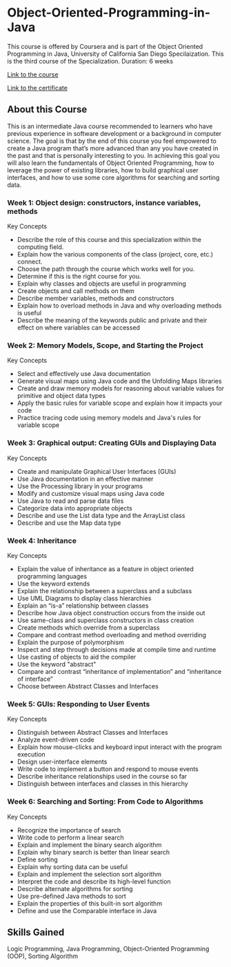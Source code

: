 # Object-Oriented-Programming-in-Java
This course is offered by Coursera and is part of the Object Oriented Programming in Java, University of California San Diego Specilaization.
This is the third course of the Specialization. Duration: 6 weeks

[Link to the course](https://www.coursera.org/learn/object-oriented-java/)

[Link to the certificate](https://drive.google.com/file/d/1UtMQDzZ2cDNT_cmpDE2qN1J02mJ16ayp/view?usp=sharing)

## About this Course
This is an intermediate Java course recommended to learners who have previous experience in software development or a background in computer science.
The goal is that by the end of this course you feel empowered to create a Java program that’s more advanced than any you have created in the past and that is
personally interesting to you. In achieving this goal you will also learn the fundamentals of Object Oriented Programming, how to leverage the power of existing libraries,
how to build graphical user interfaces, and how to use some core algorithms for searching and sorting data.

### Week 1: Object design: constructors, instance variables, methods
Key Concepts
* Describe the role of this course and this specialization within the computing field.
* Explain how the various components of the class (project, core, etc.) connect.
* Choose the path through the course which works well for you.
* Determine if this is the right course for you.
* Explain why classes and objects are useful in programming
* Create objects and call methods on them
* Describe member variables, methods and constructors
* Explain how to overload methods in Java and why overloading methods is useful
* Describe the meaning of the keywords public and private and their effect on where variables can be accessed

### Week 2: Memory Models, Scope, and Starting the Project
Key Concepts
* Select and effectively use Java documentation
* Generate visual maps using Java code and the Unfolding Maps libraries
* Create and draw memory models for reasoning about variable values for primitive and object data types
* Apply the basic rules for variable scope and explain how it impacts your code
* Practice tracing code using memory models and Java's rules for variable scope

### Week 3: Graphical output: Creating GUIs and Displaying Data
Key Concepts
* Create and manipulate Graphical User Interfaces (GUIs)
* Use Java documentation in an effective manner
* Use the Processing library in your programs
* Modify and customize visual maps using Java code
* Use Java to read and parse data files
* Categorize data into appropriate objects
* Describe and use the List data type and the ArrayList class
* Describe and use the Map data type

### Week 4: Inheritance
Key Concepts
* Explain the value of inheritance as a feature in object oriented programming languages
* Use the keyword extends
* Explain the relationship between a superclass and a subclass
* Use UML Diagrams to display class hierarchies
* Explain an “is-a” relationship between classes
* Describe how Java object construction occurs from the inside out
* Use same-class and superclass constructors in class creation
* Create methods which override from a superclass
* Compare and contrast method overloading and method overriding
* Explain the purpose of polymorphism
* Inspect and step through decisions made at compile time and runtime
* Use casting of objects to aid the compiler
* Use the keyword "abstract"
* Compare and contrast “inheritance of implementation” and “inheritance of interface”
* Choose between Abstract Classes and Interfaces

### Week 5: GUIs: Responding to User Events
Key Concepts
* Distinguish between Abstract Classes and Interfaces
* Analyze event-driven code
* Explain how mouse-clicks and keyboard input interact with the program execution
* Design user-interface elements
* Write code to implement a button and respond to mouse events
* Describe inheritance relationships used in the course so far
* Distinguish between interfaces and classes in this hierarchy

### Week 6: Searching and Sorting: From Code to Algorithms
Key Concepts
* Recognize the importance of search
* Write code to perform a linear search
* Explain and implement the binary search algorithm
* Explain why binary search is better than linear search
* Define sorting
* Explain why sorting data can be useful
* Explain and implement the selection sort algorithm
* Interpret the code and describe its high-level function
* Describe alternate algorithms for sorting
* Use pre-defined Java methods to sort
* Explain the properties of this built-in sort algorithm
* Define and use the Comparable interface in Java


## Skills Gained
Logic Programming,  Java Programming, Object-Oriented Programming (OOP), Sorting Algorithm
